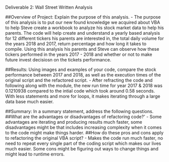 Deliverable 2: Wall Street Written Analysis

##Overview of Project: Explain the purpose of this analysis.
	- The purpose of this analysis is to put our new found knowledge we acquired about VBA to help Steve create a workbook to analyze his stock market 
	data to help his parents. The code will help create and understand a yearly based analysis for 12 different tickers his parents are interested in, the 
	total daily volume for the years 2018 and 2017, return percentage and how long it takes to compile. Using this analysis his parents and Steve can observe
	how these tickers performed in the years 2017 - 2018 and whether or not to make future invest decisiosn on the tickets performance. 

##Results: Using images and examples of your code, compare the stock performance between 2017 and 2018, as well as the execution times of the original script and the refactored script.
	- After refracting the code and following along with the module, the new run time for year 2017 & 2018 was 0.1210938 compared to the intial code which took around 
	0.58 seconds. With less statements and more for loops, it makes iterating through a large data base much easier. 

##Summary: In a summary statement, address the following questions.
	##What are the advantages or disadvantages of refactoring code?'
	- Some advantages are iterating and producing results much faster, some disadvantages might be that includes increasing complexity when it comes to the code
	might make things harder. 
	##How do these pros and cons apply to refactoring the original VBA script?
	- Makes the code run much faster, no need to repeat every single part of the coding script which makes our lives much easier. Some cons might be 
	figuring out ways to change things and might lead to runtime errors. 